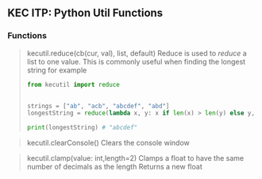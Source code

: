 ## KEC ITP: Python Util Functions

### Functions

> kecutil.reduce(cb(cur, val), list, default)
> Reduce is used to *reduce* a list to one value.
> This is commonly useful when finding the longest string for example
>
> ```python
> from kecutil import reduce
>
>
> strings = ["ab", "acb", "abcdef", "abd"]
> longestString = reduce(lambda x, y: x if len(x) > len(y) else y, strings, "")
>
> print(longestString) # "abcdef"
> ```

> kecutil.clearConsole()
> Clears the console window

> kecutil.clamp(value: int,length=2)
> Clamps a float to have the same number of decimals as the length
> Returns a new float